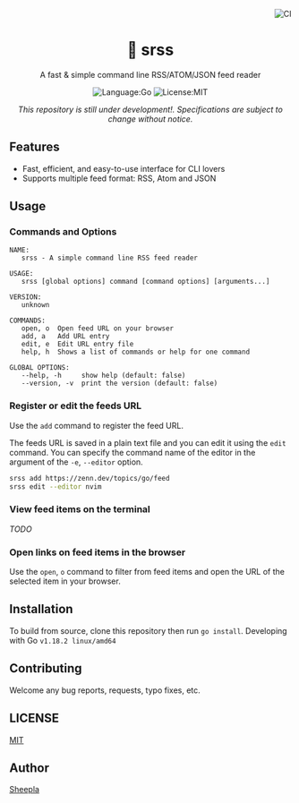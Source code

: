 <div align="right">

![CI](https://github.com/sheepla/srss/actions/workflows/ci.yml/badge.svg)

</div>

<div align="center">

# 📘 srss

</div>

<div align="center">

A fast & simple command line RSS/ATOM/JSON feed reader

![Language:Go](https://img.shields.io/static/v1?label=Language&message=Go&color=blue&style=flat-square)
![License:MIT](https://img.shields.io/static/v1?label=License&message=MIT&color=blue&style=flat-square)

*This repository is still under development!. Specifications are subject to change without notice.*

</div>

## Features

- Fast, efficient, and easy-to-use interface for CLI lovers
- Supports multiple feed format: RSS, Atom and JSON

## Usage

### Commands and Options

```
NAME:
   srss - A simple command line RSS feed reader

USAGE:
   srss [global options] command [command options] [arguments...]

VERSION:
   unknown

COMMANDS:
   open, o  Open feed URL on your browser
   add, a   Add URL entry
   edit, e  Edit URL entry file
   help, h  Shows a list of commands or help for one command

GLOBAL OPTIONS:
   --help, -h     show help (default: false)
   --version, -v  print the version (default: false)
```

### Register or edit the feeds URL

Use the `add` command to register the feed URL.

The feeds URL is saved in a plain text file and you can edit it using the `edit` command.
You can specify the command name of the editor in the argument of the `-e`, `--editor` option.

```bash
srss add https://zenn.dev/topics/go/feed
srss edit --editor nvim
```

### View feed items on the terminal

*TODO*

### Open links on feed items in the browser

Use the `open`, `o` command to filter from feed items and open the URL of the selected item in your browser.
## Installation

To build from source, clone this repository then run `go install`. 
Developing with Go `v1.18.2 linux/amd64`

## Contributing

Welcome any bug reports, requests, typo fixes, etc.

## LICENSE

[MIT](./LICENSE)

## Author

[Sheepla](https://github.com/sheepla)

